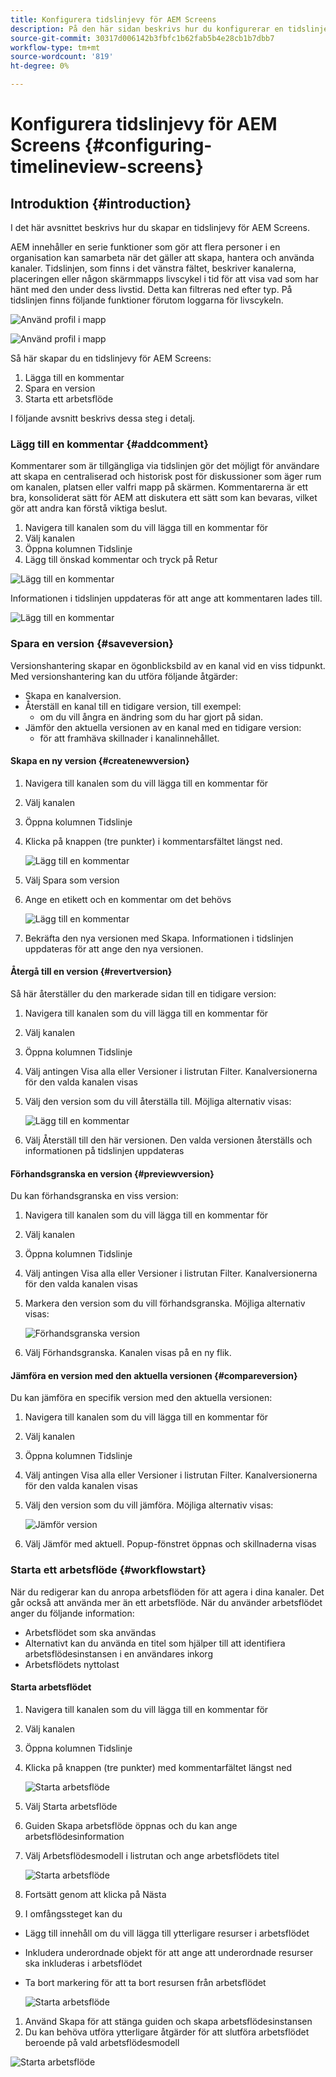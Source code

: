 ```yaml
---
title: Konfigurera tidslinjevy för AEM Screens
description: På den här sidan beskrivs hur du konfigurerar en tidslinjevy på as a Cloud Service Skärmar.
source-git-commit: 30317d006142b3fbfc1b62fab5b4e28cb1b7dbb7
workflow-type: tm+mt
source-wordcount: '819'
ht-degree: 0%

---
```


# Konfigurera tidslinjevy för AEM Screens {#configuring-timelineview-screens}

## Introduktion {#introduction}

I det här avsnittet beskrivs hur du skapar en tidslinjevy för AEM Screens.

AEM innehåller en serie funktioner som gör att flera personer i en organisation kan samarbeta när det gäller att skapa, hantera och använda kanaler.
Tidslinjen, som finns i det vänstra fältet, beskriver kanalerna, placeringen eller någon skärmmapps livscykel i tid för att visa vad som har hänt med den under dess livstid. Detta kan filtreras ned efter typ.
På tidslinjen finns följande funktioner förutom loggarna för livscykeln.

![Använd profil i mapp](/help/screens-cloud/assets/configure/Screens-timeline1.jpg)

![Använd profil i mapp](/help/screens-cloud/assets/configure/screens-timeline2.jpg)

Så här skapar du en tidslinjevy för AEM Screens:

1. Lägga till en kommentar
1. Spara en version
1. Starta ett arbetsflöde

I följande avsnitt beskrivs dessa steg i detalj.

### Lägg till en kommentar {#addcomment}

Kommentarer som är tillgängliga via tidslinjen gör det möjligt för användare att skapa en centraliserad och historisk post för diskussioner som äger rum om kanalen, platsen eller valfri mapp på skärmen.
Kommentarerna är ett bra, konsoliderat sätt för AEM att diskutera ett sätt som kan bevaras, vilket gör att andra kan förstå viktiga beslut.

1. Navigera till kanalen som du vill lägga till en kommentar för
1. Välj kanalen
1. Öppna kolumnen Tidslinje
1. Lägg till önskad kommentar och tryck på Retur

![Lägg till en kommentar](/help/screens-cloud/assets/configure/screen-timeline3.jpg)

Informationen i tidslinjen uppdateras för att ange att kommentaren lades till.

![Lägg till en kommentar](/help/screens-cloud/assets/configure/screens-timeline4.jpg)

### Spara en version {#saveversion}

Versionshantering skapar en ögonblicksbild av en kanal vid en viss tidpunkt. Med versionshantering kan du utföra följande åtgärder:
* Skapa en kanalversion.
* Återställ en kanal till en tidigare version, till exempel:
   * om du vill ångra en ändring som du har gjort på sidan.
* Jämför den aktuella versionen av en kanal med en tidigare version:
   * för att framhäva skillnader i kanalinnehållet.


#### Skapa en ny version {#createnewversion}

1. Navigera till kanalen som du vill lägga till en kommentar för
1. Välj kanalen
1. Öppna kolumnen Tidslinje
1. Klicka på knappen (tre punkter) i kommentarsfältet längst ned.

   ![Lägg till en kommentar](/help/screens-cloud/assets/configure/screens-timeline5.jpg)

1. Välj Spara som version
1. Ange en etikett och en kommentar om det behövs

   ![Lägg till en kommentar](/help/screens-cloud/assets/configure/screens-timeline6.jpg)

1. Bekräfta den nya versionen med Skapa. Informationen i tidslinjen uppdateras för att ange den nya versionen.

#### Återgå till en version {#revertversion}

Så här återställer du den markerade sidan till en tidigare version:
1. Navigera till kanalen som du vill lägga till en kommentar för
1. Välj kanalen
1. Öppna kolumnen Tidslinje
1. Välj antingen Visa alla eller Versioner i listrutan Filter. Kanalversionerna för den valda kanalen visas
1. Välj den version som du vill återställa till. Möjliga alternativ visas:

   ![Lägg till en kommentar](/help/screens-cloud/assets/configure/screens-timeline7.jpg)

1. Välj Återställ till den här versionen. Den valda versionen återställs och informationen på tidslinjen uppdateras

#### Förhandsgranska en version {#previewversion}

Du kan förhandsgranska en viss version:
1. Navigera till kanalen som du vill lägga till en kommentar för
1. Välj kanalen
1. Öppna kolumnen Tidslinje
1. Välj antingen Visa alla eller Versioner i listrutan Filter. Kanalversionerna för den valda kanalen visas
1. Markera den version som du vill förhandsgranska. Möjliga alternativ visas:

   ![Förhandsgranska version](/help/screens-cloud/assets/configure/screens-timeline8.jpg)

1. Välj Förhandsgranska. Kanalen visas på en ny flik.

#### Jämföra en version med den aktuella versionen {#compareversion}

Du kan jämföra en specifik version med den aktuella versionen:
1. Navigera till kanalen som du vill lägga till en kommentar för
1. Välj kanalen
1. Öppna kolumnen Tidslinje
1. Välj antingen Visa alla eller Versioner i listrutan Filter. Kanalversionerna för den valda kanalen visas
1. Välj den version som du vill jämföra. Möjliga alternativ visas:

   ![Jämför version](/help/screens-cloud/assets/configure/screens-timeline9.jpg)

1. Välj Jämför med aktuell. Popup-fönstret öppnas och skillnaderna visas

### Starta ett arbetsflöde {#workflowstart}

När du redigerar kan du anropa arbetsflöden för att agera i dina kanaler. Det går också att använda mer än ett arbetsflöde.
När du använder arbetsflödet anger du följande information:
* Arbetsflödet som ska användas
* Alternativt kan du använda en titel som hjälper till att identifiera arbetsflödesinstansen i en användares inkorg
* Arbetsflödets nyttolast

#### Starta arbetsflödet

1. Navigera till kanalen som du vill lägga till en kommentar för
1. Välj kanalen
1. Öppna kolumnen Tidslinje
1. Klicka på knappen (tre punkter) med kommentarfältet längst ned

   ![Starta arbetsflöde](/help/screens-cloud/assets/configure/screens-timeline10.jpg)

1. Välj Starta arbetsflöde
1. Guiden Skapa arbetsflöde öppnas och du kan ange arbetsflödesinformation
1. Välj Arbetsflödesmodell i listrutan och ange arbetsflödets titel

   ![Starta arbetsflöde](/help/screens-cloud/assets/configure/screens-timeline11.jpg)

1. Fortsätt genom att klicka på Nästa
1. I omfångssteget kan du
* Lägg till innehåll om du vill lägga till ytterligare resurser i arbetsflödet
* Inkludera underordnade objekt för att ange att underordnade resurser ska inkluderas i arbetsflödet
* Ta bort markering för att ta bort resursen från arbetsflödet

  ![Starta arbetsflöde](/help/screens-cloud/assets/configure/screens-timeline12.jpg)

1. Använd Skapa för att stänga guiden och skapa arbetsflödesinstansen
1. Du kan behöva utföra ytterligare åtgärder för att slutföra arbetsflödet beroende på vald arbetsflödesmodell

![Starta arbetsflöde](/help/screens-cloud/assets/configure/screens-timeline13.jpg)
